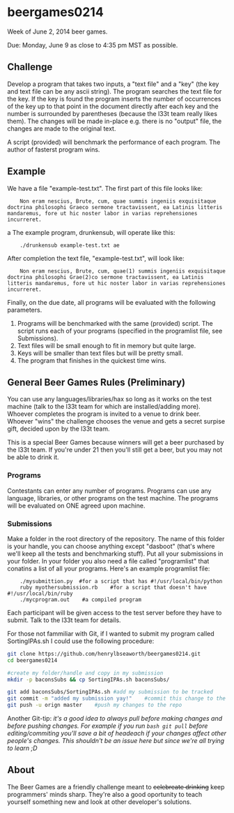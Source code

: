 beergames0214
=============

Week of June 2, 2014 beer games.

Due: Monday, June 9 as close to 4:35 pm MST as possible.

Challenge
-----
Develop a program that takes two inputs, a "text file" and a "key" (the key and text file can be any ascii string). The program searches the text file for the key. If the key is found the program inserts the number of occurrences of the key up to that point in the document directly after each key and the number is surrounded by parentheses (because the l33t team really likes them). The changes will be made in-place e.g. there is no "output" file, the changes are made to the original text. 

A script (provided) will benchmark the performance of each program. The author of fasterst program wins. 

Example
-----
We have a file "example-test.txt". The first part of this file looks like:
	
	    Non eram nescius, Brute, cum, quae summis ingeniis exquisitaque doctrina philosophi Graeco sermone tractavissent, ea Latinis litteris mandaremus, fore ut hic noster labor in varias reprehensiones incurreret. 
a
The example program, drunkensub, will operate like this: 

	    ./drunkensub example-test.txt ae
	    
After completion  the text file, "example-test.txt", will look like:

	    Non eram nescius, Brute, cum, quae(1) summis ingeniis exquisitaque doctrina philosophi Grae(2)co sermone tractavissent, ea Latinis litteris mandaremus, fore ut hic noster labor in varias reprehensiones incurreret. 

Finally, on the due date, all programs will be evaluated with the following parameters.
1. Programs will be benchmarked with the same (provided) script. The script runs each of your programs (specified in the programlist file, see Submissions).
2. Text files will be small enough to fit in memory but quite large.
3. Keys will be smaller than text files but will be pretty small.
4. The program that finishes in the quickest time wins.

## General Beer Games Rules (Preliminary)

You can use any languages/libraries/hax so long as it works on the test machine (talk to the l33t team for which are installed/adding more). Whoever completes the program is invited to a venue to drink beer. Whoever "wins" the challenge chooses the venue and gets a secret surpise gift, decided upon by the l33t team. 

This is a special Beer Games because winners will get a beer purchased by the l33t team. If you're under 21 then you'll still get a beer, but you may not be able to drink it.

### Programs
Contestants can enter any number of programs. Programs can use any language, libraries, or other programs on the test machine. The programs will be evaluated on ONE agreed upon machine. 

### Submissions
Make a folder in the root directory of the repository. The name of this folder is your handle, you can choose anything except "dasboot" (that's where we'll keep all the tests and benchmarking stuff). Put all your submissions in your folder. In your folder you also need a file called "programlist" that conatins a list of all your programs. Here's an example programlist file:

        ./mysubmittion.py  #for a script that has #!/usr/local/bin/python
        ruby myothersubmission.rb    #for a script that doesn't have #!/usr/local/bin/ruby
        ./mycprogram.out    #a compiled program

Each participant will be given access to the test server before they have to submit. Talk to the l33t team for details.

For those not fammiliar with Git, if I wanted to submit my program called SortingIPAs.sh I could use the following procedure:

```bash
git clone https://github.com/henrylbseaworth/beergames0214.git
cd beergames0214

#create my folder/handle and copy in my submission
mkdir -p baconsSubs && cp SortingIPAs.sh baconsSubs/

git add baconsSubs/SortingIPAs.sh #add my submission to be tracked 
git commit -m "added my submission yay!"    #commit this change to the stage
git push -u orign master    #push my changes to the repo
```

Another Git-tip: *it's a good idea to always pull before making changes and before pushing changes. For example if you run ```bash git pull``` before editing/commiting you'll save a bit of headeach if your changes affect other people's changes.  This shouldn't be an issue here but since we're all trying to learn ;D*


About
-----
The Beer Games are a friendly challenge meant to ~~celebreate drinking~~ keep programmers' minds sharp. They're also a good oportunity to teach yourself something new and look at other developer's solutions. 


